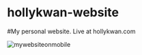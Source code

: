 # hollykwan-website

#My personal website. Live at hollykwan.com

![mywebsiteonmobile](https://cloud.githubusercontent.com/assets/15505454/21557107/2106428e-cded-11e6-8531-7be990b16702.png)
